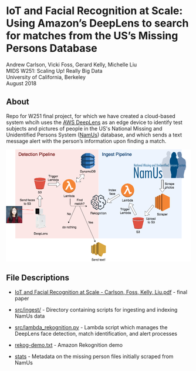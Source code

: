 # IoT and Facial Recognition at Scale: Using Amazon’s DeepLens to search for matches from the US’s Missing Persons Database

Andrew Carlson, Vicki Foss, Gerard Kelly, Michelle Liu  
MIDS W251: Scaling Up! Really Big Data  
University of California, Berkeley  
August 2018

## About
Repo for W251 final project, for which we have created a cloud-based system whcih uses the [AWS DeepLens](https://aws.amazon.com/deeplens/) as an edge device to identify test subjects and pictures of people in the US's National Missing and Unidentified Persons System ([NamUs](https://www.namus.gov/About)) database, and which sends a text message alert with the person’s information upon finding a match.

![system diagram](system-diagram.png) 

## File Descriptions
- [IoT and Facial Recognition at Scale - Carlson, Foss, Kelly, Liu.pdf](https://github.com/acarl005/iot-missing-persons-detector/blob/master/IoT%20and%20Facial%20Recognition%20at%20Scale%20-%20Carlson%2C%20Foss%2C%20Kelly%2C%20Liu.pdf) - final paper

- [src/ingest/](https://github.com/acarl005/iot-missing-persons-detector/tree/master/src/ingest) - Directory containing scripts for ingesting and indexing NamUs data

- [src/lambda_rekognition.py](https://github.com/acarl005/iot-missing-persons-detector/blob/master/src/lambda_rekognition.py) - Lambda script which manages the DeepLens face detection, match identification, and alert processes

- [rekog-demo.txt](https://github.com/acarl005/iot-missing-persons-detector/blob/master/rekog-demo.txt) - Amazon Rekognition demo

- [stats](https://github.com/acarl005/iot-missing-persons-detector/blob/master/stats) - Metadata on the missing person files initially scraped from NamUs
